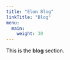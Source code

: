 ```yaml
---
title: "Elon Blog"
linkTitle: "Blog"
menu:
  main:
    weight: 30
---
```



This is the **blog** section. 